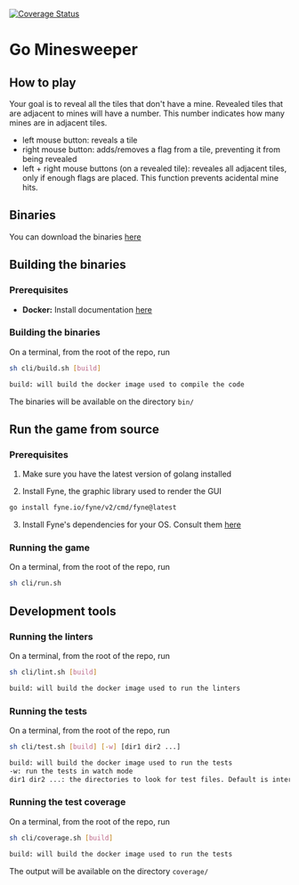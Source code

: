 [![Coverage Status](https://coveralls.io/repos/github/PedroHenriques/go-minesweeper/badge.svg?branch=main)](https://coveralls.io/github/PedroHenriques/go-minesweeper?branch=main)

# Go Minesweeper

## How to play

Your goal is to reveal all the tiles that don't have a mine.
Revealed tiles that are adjacent to mines will have a number. This number indicates how many mines are in adjacent tiles.

- left mouse button: reveals a tile
- right mouse button: adds/removes a flag from a tile, preventing it from being revealed
- left + right mouse buttons (on a revealed tile): reveales all adjacent tiles, only if enough flags are placed. This function prevents acidental mine hits.

## Binaries

You can download the binaries [here](http://pedrojhenriques.com/games/go-minesweeper/)

## Building the binaries

### Prerequisites

- **Docker:** Install documentation [here](https://docs.docker.com/get-docker/)

### Building the binaries

On a terminal, from the root of the repo, run
```sh
sh cli/build.sh [build]

build: will build the docker image used to compile the code
```

The binaries will be available on the directory `bin/`

## Run the game from source

### Prerequisites

1. Make sure you have the latest version of golang installed

2. Install Fyne, the graphic library used to render the GUI
```sh
go install fyne.io/fyne/v2/cmd/fyne@latest
```

3. Install Fyne's dependencies for your OS. Consult them [here](https://developer.fyne.io/started/#prerequisites)

### Running the game

On a terminal, from the root of the repo, run
```sh
sh cli/run.sh
```

## Development tools

### Running the linters

On a terminal, from the root of the repo, run
```sh
sh cli/lint.sh [build]

build: will build the docker image used to run the linters
```

### Running the tests

On a terminal, from the root of the repo, run
```sh
sh cli/test.sh [build] [-w] [dir1 dir2 ...]

build: will build the docker image used to run the tests
-w: run the tests in watch mode
dir1 dir2 ...: the directories to look for test files. Default is internal/
```

### Running the test coverage

On a terminal, from the root of the repo, run
```sh
sh cli/coverage.sh [build]

build: will build the docker image used to run the tests
```

The output will be available on the directory `coverage/`